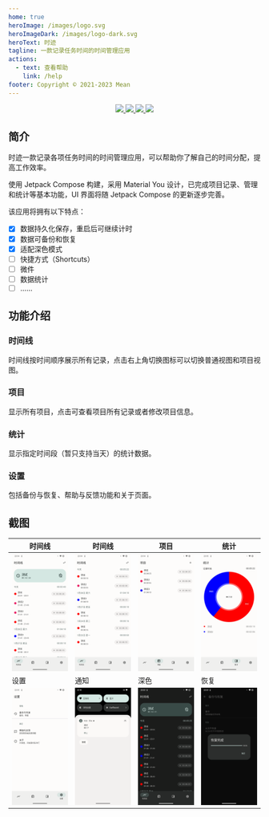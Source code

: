 ```yaml
---
home: true
heroImage: /images/logo.svg
heroImageDark: /images/logo-dark.svg
heroText: 时迹
tagline: 一款记录任务时间的时间管理应用
actions:
  - text: 查看帮助
    link: /help
footer: Copyright © 2021-2023 Mean
---
```


<p align="center">
  <a href="https://developer.android.google.cn/jetpack/compose" alt="Jetpack Compose">
    <img src="https://img.shields.io/badge/Jetpack%20Compose-1.3.3-brightgreen?logo=android" />
  </a>
  <a href="https://android-arsenal.com/api?level=21" alt="API">
    <img src="https://img.shields.io/badge/API-21%2B-blue?logo=android" />
  </a>
  <a href="https://github.com/MeanZhang/Traclock/actions/workflows/android.yml"  alt="Android CI">
    <img src="https://github.com/MeanZhang/Traclock/actions/workflows/android.yml/badge.svg" />
  </a>
  <a href="https://github.com/MeanZhang/Traclock/releases"  alt="GitHub release">
    <img src="https://img.shields.io/github/v/release/MeanZhang/Traclock?sort=semver">
  </a>
</p>

## 简介

时迹一款记录各项任务时间的时间管理应用，可以帮助你了解自己的时间分配，提高工作效率。

使用 Jetpack Compose 构建，采用 Material You 设计，已完成项目记录、管理和统计等基本功能，UI 界面将随 Jetpack Compose 的更新逐步完善。

该应用将拥有以下特点：

- [x] 数据持久化保存，重启后可继续计时
- [x] 数据可备份和恢复
- [x] 适配深色模式
- [ ] 快捷方式（Shortcuts）
- [ ] 微件
- [ ] 数据统计
- [ ] ……

## 功能介绍

### 时间线

时间线按时间顺序展示所有记录，点击右上角切换图标可以切换普通视图和项目视图。

### 项目

显示所有项目，点击可查看项目所有记录或者修改项目信息。

### 统计

显示指定时间段（暂只支持当天）的统计数据。

### 设置

包括备份与恢复、帮助与反馈功能和关于页面。

## 截图

| 时间线                                                       | 时间线                                                       | 项目                                                      | 统计                                                         |
| ------------------------------------------------------------ | ------------------------------------------------------------ | --------------------------------------------------------- | ------------------------------------------------------------ |
| ![timeline-detail](./images/ui/timeline-detail.png) | ![timeline](./images/ui/timeline.png)    | ![projects](./images/ui/projects.png) | ![statistics](./images/ui/statistics.png) |
| 设置                                                         | 通知                                                         | 深色                                                      | 恢复                                                         |
| ![settings](./images/ui/settings.png)    | ![notification](./images/ui/notification.png) | ![dark](./images/ui/dark.png)         | ![restore](./images/ui/restore.png)      |
